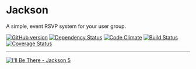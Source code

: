 # Jackson

A simple, event RSVP system for your user group.

[![GitHub version](https://badge.fury.io/gh/philtr%2Fjackson.png?1)](http://badge.fury.io/gh/philtr%2Fjackson)
[![Dependency Status](https://gemnasium.com/philtr/jackson.png)](https://gemnasium.com/philtr/jackson)
[![Code Climate](https://codeclimate.com/github/philtr/jackson.png)](https://codeclimate.com/github/philtr/jackson)
[![Build Status](https://travis-ci.org/philtr/jackson.png?branch=master)](https://travis-ci.org/philtr/jackson)
[![Coverage Status](https://coveralls.io/repos/philtr/jackson/badge.png?2)](https://coveralls.io/r/philtr/jackson)

---

[![I'll Be There - Jackson 5](http://cl.ly/PdBb)](http://youtu.be/J6pAxF2br_U)

